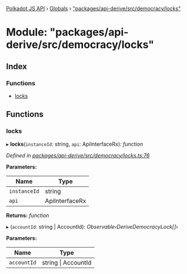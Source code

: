 [Polkadot JS API](../README.md) › [Globals](../globals.md) › ["packages/api-derive/src/democracy/locks"](_packages_api_derive_src_democracy_locks_.md)

# Module: "packages/api-derive/src/democracy/locks"

## Index

### Functions

* [locks](_packages_api_derive_src_democracy_locks_.md#locks)

## Functions

###  locks

▸ **locks**(`instanceId`: string, `api`: ApiInterfaceRx): *function*

*Defined in [packages/api-derive/src/democracy/locks.ts:76](https://github.com/polkadot-js/api/blob/b4cae1483/packages/api-derive/src/democracy/locks.ts#L76)*

**Parameters:**

Name | Type |
------ | ------ |
`instanceId` | string |
`api` | ApiInterfaceRx |

**Returns:** *function*

▸ (`accountId`: string | AccountId): *Observable‹DeriveDemocracyLock[]›*

**Parameters:**

Name | Type |
------ | ------ |
`accountId` | string &#124; AccountId |
